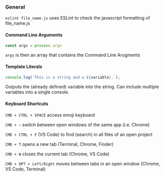 ### General

`eslint file_name.js` uses ESLint to check the javascript formatting of file_name.js

#### Command Line Arguments 
```javascript
const args = process.argv
```
`args` is then an array that contains the Command Line Arugments


#### Template Literals
```javascript
console.log(`This is a string and a ${variable}.`);
```
Outputs the (already defined) variable into the string. Can include multiple variables into a single console.

#### Keyboard Shortcuts
`CMD + CTRL + SPACE` access emoji keyboard

`CMD + ~` switch between open windows of the same app (i.e. Chrome)

`CMD + CTRL + F` (VS Code) to find (search) in all files of an open project

`CMD + T` opens a new tab (Terminal, Chrome, Finder)

`CMD + W` closes the current tab (Chrome, VS Code)

`CMD + OPT + Left/Right` moves between tabs in an open window (Chrome, VS Code, Terminal)



